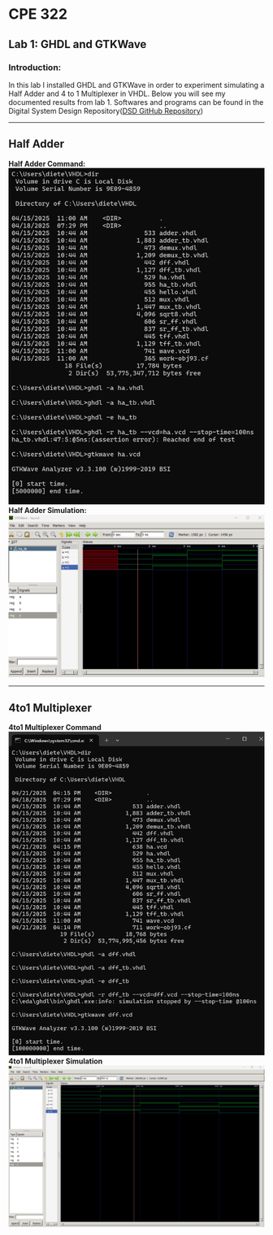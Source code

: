 # CPE 322
## Lab 1: GHDL and GTKWave
### Introduction:
In this lab I installed GHDL and GTKWave in order to experiment simulating a Half Adder and 4 to 1 Multiplexer in VHDL. Below you will see my documented results from lab 1. Softwares and programs can be found in the Digital System Design Repository([DSD GitHub Repository](https://github.com/kevinwlu/dsd.git))

---

## Half Adder
**Half Adder Command:**
![Half Adder Command](https://github.com/Dieterhuber1/CPE-322/blob/main/Labs/Lab1/ha_Command.png)
**Half Adder Simulation:**
![Half Adder Simulation](https://github.com/Dieterhuber1/CPE-322/blob/main/Labs/Lab1/ha_result.png)

---

## 4to1 Multiplexer
**4to1 Multiplexer Command**
![4to1 Multiplexer Command](https://github.com/Dieterhuber1/CPE-322/blob/main/Labs/Lab1/multiplexer_command.png)
**4to1 Multiplexer Simulation**
![4to1 Multiplexer Simulation](https://github.com/Dieterhuber1/CPE-322/blob/main/Labs/Lab1/multiplexer_result.png)

